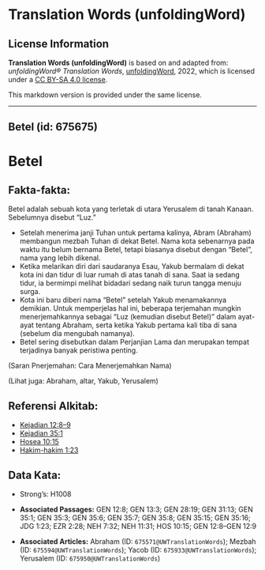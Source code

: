 # Translation Words (unfoldingWord)

## License Information

**Translation Words (unfoldingWord)** is based on and adapted from: _unfoldingWord® Translation Words_, [unfoldingWord](https://unfoldingword.org/utw), 2022, which is licensed under a [CC BY-SA 4.0 license](https://creativecommons.org/licenses/by-sa/4.0/legalcode.en).

This markdown version is provided under the same license.



--------------------------------

## Betel (id: 675675)

Betel
=====

Fakta\-fakta:
-------------

Betel adalah sebuah kota yang terletak di utara Yerusalem di tanah Kanaan. Sebelumnya disebut “Luz.”

* Setelah menerima janji Tuhan untuk pertama kalinya, Abram (Abraham) membangun mezbah Tuhan di dekat Betel. Nama kota sebenarnya pada waktu itu belum bernama Betel, tetapi biasanya disebut dengan “Betel”, nama yang lebih dikenal.
* Ketika melarikan diri dari saudaranya Esau, Yakub bermalam di dekat kota ini dan tidur di luar rumah di atas tanah di sana. Saat ia sedang tidur, ia bermimpi melihat bidadari sedang naik turun tangga menuju surga.
* Kota ini baru diberi nama “Betel” setelah Yakub menamakannya demikian. Untuk memperjelas hal ini, beberapa terjemahan mungkin menerjemahkannya sebagai “Luz (kemudian disebut Betel)” dalam ayat\-ayat tentang Abraham, serta ketika Yakub pertama kali tiba di sana (sebelum dia mengubah namanya).
* Betel sering disebutkan dalam Perjanjian Lama dan merupakan tempat terjadinya banyak peristiwa penting.

(Saran Pnerjemahan: Cara Menerjemahkan Nama)

(Lihat juga: Abraham, altar, Yakub, Yerusalem)

Referensi Alkitab:
------------------

* [Kejadian 12:8–9](https://ref.ly/Gen12:8-Gen12:9)
* [Kejadian 35:1](https://ref.ly/Gen35:1)
* [Hosea 10:15](https://ref.ly/Hos10:15)
* [Hakim\-hakim 1:23](https://ref.ly/Judg1:23)

Data Kata:
----------

* Strong’s: H1008

* **Associated Passages:** GEN 12:8; GEN 13:3; GEN 28:19; GEN 31:13; GEN 35:1; GEN 35:3; GEN 35:6; GEN 35:7; GEN 35:8; GEN 35:15; GEN 35:16; JDG 1:23; EZR 2:28; NEH 7:32; NEH 11:31; HOS 10:15; GEN 12:8–GEN 12:9
* **Associated Articles:** Abraham (ID: `675571@UWTranslationWords`); Mezbah (ID: `675594@UWTranslationWords`); Yacob (ID: `675933@UWTranslationWords`); Yerusalem (ID: `675950@UWTranslationWords`)


